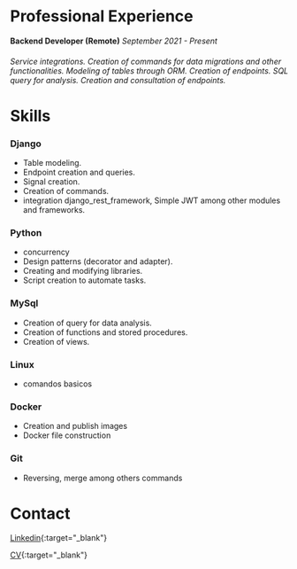 # Professional Experience

**Backend Developer (Remote)** *September 2021 - Present*

###### Service integrations. Creation of commands for data migrations and other functionalities. Modeling of tables through ORM. Creation of endpoints. SQL query for analysis. Creation and consultation of endpoints.

# Skills

### Django

* Table modeling.
* Endpoint creation and queries.
* Signal creation.
* Creation of commands.
* integration django_rest_framework, Simple JWT among other modules and   frameworks.

### Python 

* concurrency 
* Design patterns (decorator and adapter).
* Creating and modifying libraries.
* Script creation to automate tasks.

### MySql 

* Creation of query for data analysis.
* Creation of functions and stored procedures.
* Creation of views.

### Linux

* comandos basicos

### Docker 

* Creation and publish images
* Docker file construction


### Git

* Reversing, merge among others commands

# Contact

[Linkedin](https://www.linkedin.com/in/isaias-sosa-2286811b9/){:target="_blank"}

[CV](https://www.canva.com/design/DAERA4uOa6A/snITO4bXKroDZ08qhjk00g/view?utm_content=DAERA4uOa6A&utm_campaign=designshare&utm_medium=link2&utm_source=sharebutton){:target="_blank"}
